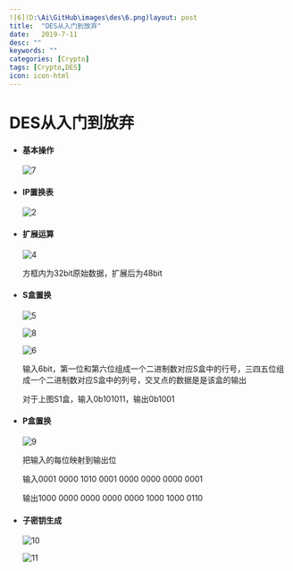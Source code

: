 ```yaml
---
![6](D:\Ai\GitHub\images\des\6.png)layout: post
title:  "DES从入门到放弃"
date:   2019-7-11
desc: ""
keywords: ""
categories: [Crypto]
tags: [Crypto,DES]
icon: icon-html
---
```


# DES从入门到放弃



* #### 基本操作

  ![7](D:\Ai\GitHub\images\des\7.png)

* #### IP置换表

  ![2](D:\Ai\GitHub\images\des\2.png)

  

  

* #### 扩展运算

  ![4](D:\Ai\GitHub\images\des\4.png)

  方框内为32bit原始数据，扩展后为48bit

* #### S盒置换

  ![5](D:\Ai\GitHub\images\des\5.png)

  ![8](D:\Ai\GitHub\images\des\8.png)

  ![6](D:\Ai\GitHub\images\des\6.png)

  输入6bit，第一位和第六位组成一个二进制数对应S盒中的行号，三四五位组成一个二进制数对应S盒中的列号，交叉点的数据是是该盒的输出

  对于上图S1盒，输入0b101011，输出0b1001

* #### P盒置换

  ![9](D:\Ai\GitHub\images\des\9.png)

  把输入的每位映射到输出位

  输入0001 0000 1010 0001 0000 0000 0000 0001

  输出1000 0000 0000 0000 0000 1000 1000 0110

* #### 子密钥生成

  ![10](D:\Ai\GitHub\images\des\10.png)

  ![11](D:\Ai\GitHub\images\des\11.png)